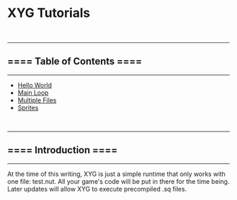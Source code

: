 # **XYG Tutorials**



&nbsp;

----

## **==== Table of Contents ====**

----

* [Hello World](tutorials/hello-world.md)
* [Main Loop](tutorials/main-loop.md)
* [Multiple Files](tutorials/multi-files.md)
* [Sprites](tutorials/sprites.md)



&nbsp;

----

## <a name="intro"></a>**==== Introduction ====**

----

At the time of this writing, XYG is just a simple runtime that only works with one file: test.nut. All your game's code will be put in there for the time being. Later updates will allow XYG to execute precompiled .sq files.